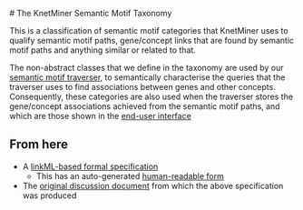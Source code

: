 # The KnetMiner Semantic Motif Taxonomy

This is a classification of semantic motif categories that KnetMiner uses to qualify semantic motif paths, gene/concept links that are found by semantic motif paths and anything similar or related to that.

The non-abstract classes that we define in the taxonomy are used by our [semantic motif traverser][10], to semantically characterise the queries that the traverser uses to find associations between genes and other concepts. Consequently, these categories are also used when the traverser stores the gene/concept associations achieved from the semantic motif paths, and which are those shown in the [end-user interface][20]

[10]: https://github.com/KnetMiner/knetminer-api/blob/main/doc/SemanticMotifs.md
[20]: https://api-dev.knetminer.com

## From here

* A [linkML-based formal specification][30]
	* This has an auto-generated [human-readable form][40]
* The [original discussion document][50] from which the above specification was produced 

[30]: knet-motif-categories.linkml.yaml
[40]: knet-motif-categories-doc/README.md
[50]: https://docs.google.com/document/d/1350RTWTFMCzvih5SyPWS8IHQ1Pr2mQDgMXVia5Bw-a8/edit?tab=t.0

